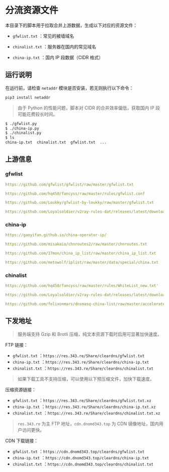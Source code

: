 # 分流资源文件

本目录下的脚本用于拉取合并上游数据，生成以下对应的资源文件：

+ `gfwlist.txt` ：常见的被墙域名

+ `chinalist.txt` ：服务器在国内的常见域名

+ `china-ip.txt` ：国内 IP 段数据（CIDR 格式）

## 运行说明

在运行前，请检查 `netaddr` 模块是否安装，若无则执行以下命令：

```bash
pip3 install netaddr
```

> 由于 Python 的性能问题，脚本对 CIDR 的合并效率偏低，获取国内 IP 段可能花费较长时间。

```bash
$ ./gfwlist.py
$ ./china-ip.py
$ ./chinalist.py
$ ls
china-ip.txt  chinalist.txt  gfwlist.txt  ...
```

## 上游信息

### gfwlist

```yaml
https://github.com/gfwlist/gfwlist/raw/master/gfwlist.txt

https://github.com/hq450/fancyss/raw/master/rules/gfwlist.conf

https://github.com/Loukky/gfwlist-by-loukky/raw/master/gfwlist.txt

https://github.com/Loyalsoldier/v2ray-rules-dat/releases/latest/download/gfw.txt
```

### china-ip

```yaml
https://gaoyifan.github.io/china-operator-ip/

https://github.com/misakaio/chnroutes2/raw/master/chnroutes.txt

https://github.com/17mon/china_ip_list/raw/master/china_ip_list.txt

https://github.com/metowolf/iplist/raw/master/data/special/china.txt
```

### chinalist

```yaml
https://github.com/hq450/fancyss/raw/master/rules/WhiteList_new.txt'

https://github.com/Loyalsoldier/v2ray-rules-dat/releases/latest/download/direct-list.txt'

https://github.com/felixonmars/dnsmasq-china-list/raw/master/accelerated-domains.china.conf'
```

## 下发地址

> 服务端支持 Gzip 和 Brotli 压缩，纯文本资源下载时启用可显著加快速度。

FTP 链接：

+ `gfwlist.txt` ：`https://res.343.re/Share/cleardns/gfwlist.txt`
+ `china-ip.txt` ：`https://res.343.re/Share/cleardns/china-ip.txt`
+ `chinalist.txt` ：`https://res.343.re/Share/cleardns/chinalist.txt`

> 如果下载工具不支持压缩，可以使用以下预压缩文件，加快下载速度。

压缩资源链接：

+ `gfwlist.txt` ：`https://res.343.re/Share/cleardns/gfwlist.txt.xz`
+ `china-ip.txt` ：`https://res.343.re/Share/cleardns/china-ip.txt.xz`
+ `chinalist.txt` ：`https://res.343.re/Share/cleardns/chinalist.txt.xz`

> `res.343.re` 为主 FTP 地址，`cdn.dnomd343.top` 为 CDN 镜像地址，国内用户访问更快。

CDN 下载链接：

+ `gfwlist.txt` ：`https://cdn.dnomd343.top/cleardns/gfwlist.txt`
+ `china-ip.txt` ：`https://cdn.dnomd343.top/cleardns/china-ip.txt`
+ `chinalist.txt` ：`https://cdn.dnomd343.top/cleardns/chinalist.txt`
